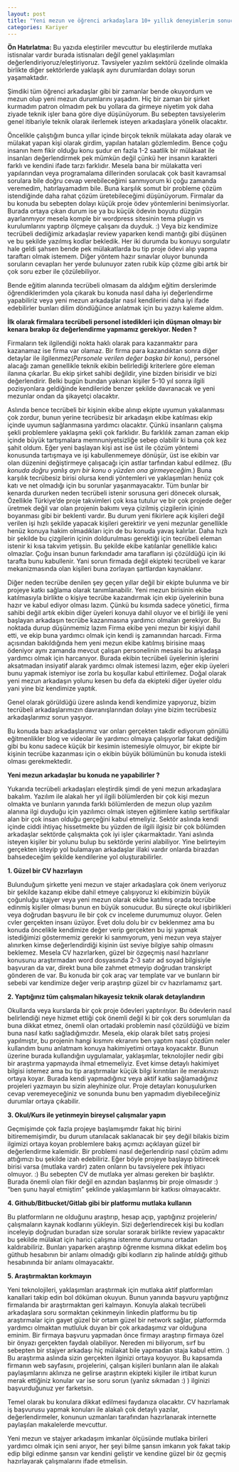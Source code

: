 ```yaml
---
layout: post
title: "Yeni mezun ve öğrenci arkadaşlara 10+ yıllık deneyimlerim sonucu bazı tavsiyeler"
categories: Kariyer
---
```


**Ön Hatırlatma:** Bu yazıda eleştiriler mevcuttur bu eleştirilerde mutlaka istisnalar vardır burada istisnaları değil genel yaklaşımları değerlendiriyoruz/eleştiriyoruz. Tavsiyeler yazılım sektörü özelinde olmakla birlikte diğer sektörlerde yaklaşık aynı durumlardan dolayı sorun yaşamaktadır.

Şimdiki tüm öğrenci arkadaşlar gibi bir zamanlar bende okuyordum ve mezun olup yeni mezun durumlarını yaşadım. Hiç bir zaman bir şirket kurmadım patron olmadım pek bu yollara da girmeye niyetim yok daha ziyade teknik işler bana göre diye düşünüyorum. Bu sebepten tavsiyelerim genel itibariyle teknik olarak ilerlemek isteyen arkadaşlara yönelik olacaktır. 

Öncelikle çalıştığım bunca yıllar içinde birçok teknik mülakata aday olarak ve mülakat yapan kişi olarak girdim, yapılan hataları gözlemledim. Bence çoğu insanın hem fikir olduğu konu şudur en fazla 1-2 saatlik bir mülakaat ile insanları değerlendirmek pek mümkün değil çünkü her insanın karakteri farklı ve kendini ifade tarzı farklıdır. Mesela bana bir mülakatta veri yapılarından veya programalama dillerinden sorulacak çok basit kavramsal sorulara bile doğru cevap verebileceğimi sanmıyorum ki çoğu zamanda veremedim, hatırlayamadım bile. Buna karşılık somut bir probleme çözüm istendiğinde daha rahat çözüm üretebileceğimi düşünüyorum. Firmalar da bu konuda bu sebepten dolayı küçük proje ödev yöntemlerini benimsiyorlar. Burada ortaya çıkan durum ise ya bu küçük ödevin boyutu düzgün ayarlanmıyor mesela komple bir wordpress sitesinin tema plugin vs kurulumlarını yaptırıp ölçmeye çalışanı da duyduk. :) Veya biz kendimize tecrübeli dediğimiz arkadaşlar review yaparken kendi mantığı gibi düşünen ve bu şekilde yazılmış kodlar bekledik. Her iki durumda bu konuyu sorgulatır hale geldi şahsen bende pek mülakatlarda bu tip proje ödevi alıp yapma taraftarı olmak istemem. Diğer yöntem hazır sınavlar oluyor bununda soruların cevapları her yerde bulunuyor zaten rubik küp çözme gibi artık bir çok soru ezber ile çözülebiliyor.

Bende eğitim alanında tecrübeli olmasam da aldığım eğitim derslerimde öğrendiklerimden yola çıkarak bu konuda nasıl daha iyi değerlendirme yapabiliriz veya yeni mezun arkadaşlar nasıl kendilerini daha iyi ifade edebilirler bunları dilim döndüğünce anlatmak için bu yazıyı kaleme aldım.


**İlk olarak firmalara tecrübeli personel istedikleri için düşman olmayı bir kenara bırakıp öz değerlendirme yapmamız gerekiyor. Neden ?**

Firmaların tek ilgilendiği nokta haklı olarak para kazanmaktır para kazanamaz ise firma var olamaz. Bir firma para kazandıktan sonra diğer detaylar ile ilgilenmez(*Personele verilen değer başka bir konu*), personel alacağı zaman genellikle teknik ekibin belirlediği kriterlere göre eleman ilanına çıkarlar. Bu ekip şirket sahibi değildir, yine bizden birisidir ve bizi değerlendirir. Belki bugün bundan yakınan kişiler 5-10 yıl sonra ilgili pozisyonlara geldiğinde kendileride benzer şekilde davranacak ve yeni mezunlar ondan da şikayetçi olacaktır.

Aslında bence tecrübeli bir kişinin ekibe alınıp ekipte uyumun yakalanması çok zordur, bunun yerine tecrübesiz bir arkadaşın ekibe katılması ekip içinde uyumun sağlanmasına yardımcı olacaktır. Çünkü insanların çalışma şekli problemlere yaklaşma şekli çok farklıdır. Bu farklılık zaman zaman ekip içinde büyük tartışmalara memnuniyetsizliğe sebep olabilir ki buna çok kez şahit oldum. Eğer yeni başlayan kişi ast ise üst ile çözüm yöntemi konusunda tartışmaya ve işi kabullenmemeye dönüşür, üst ise ekibin var olan düzenini değiştirmeye çalışacağı için astlar  tarfından kabul edilmez. (*Bu konuda doğru yanlış ayrı bir konu o yüzden ona girmeyeceğim.*)  Buna karşılık tecrübesiz birisi olursa kendi yöntemleri ve yaklaşımları henüz çok katı ve net olmadığı için bu sorunlar yaşanmayacaktır. Tüm bunlar bir kenarda dururken neden tecrübeli istenir sorusuna geri dönecek olursak, Özellikle Türkiye’de proje takvimleri çok kısa tutulur ve bir çok projede değer üretmek değil var olan projenin bakımı veya çizilmiş çizgilerin içinin boyanması gibi bir beklenti vardır. Bu durum yeni fikirlere açık kişileri değil verilen işi hızlı şekilde yapacak kişileri gerektirir ve yeni mezunlar genellikle henüz konuya hakim olmadıkları için de bu konuda yavaş kalırlar. Daha hızlı bir şekilde bu çizgilerin içinin doldurulması gerektiği için tecrübeli eleman istenir ki kısa takvim yetişsin. Bu şekilde ekibe katılanlar genellikle kalıcı olmazlar. Çoğu insan bunun farkındadır ama tarafların işi çözüldüğü için iki tarafta bunu kabullenir. Yani sorun firmada değil ekipteki tecrübeli ve karar mekanizmasında olan kişileri buna zorlayan şartlardan kaynaklanır.

Diğer neden tecrübe denilen şey geçen yıllar değil bir ekipte bulunma ve bir projeye katkı sağlama olarak tanımlanabilir. Yeni mezun birisinin ekibe katılmasıyla birlikte o kişiye tecrübe kazandırmak için ekip üyelerinin buna hazır ve kabul ediyor olması lazım. Çünkü bu kısımda sadece yönetici, firma sahibi değil artık ekibin diğer üyeleri konuya dahil oluyor ve el birliği ile yeni başlayan arkadaşın tecrübe kazanmasına yardımcı olmaları gerekiyor. Bu noktada durup düşünmemiz lazım Firma ekibe yeni mezun bir kişiyi dahil etti, ve ekip buna yardımcı olmak için kendi iş zamanından harcadı. Firma açısından bakıldığında hem yeni mezun ekibe katılmış birisine maaş ödeniyor aynı zamanda mevcut çalışan personelinin mesaisi bu arkadaşa yardımcı olmak için harcanıyor. Burada ekibin tecrübeli üyelerinin işlerini aksatmadan insiyatif alarak yardımcı olmak istemesi lazım, eğer ekip üyeleri bunu yapmak istemiyor ise zorla bu koşullar kabul ettirilemez. Doğal olarak yeni mezun arkadaşın yolunu kesen bu defa da ekipteki diğer üyeler oldu yani yine biz kendimize yaptık.

Genel olarak görüldüğü üzere aslında kendi kendimize yapıyoruz, bizim tecrübeli arkadaşlarımızın davranışlarından dolayı yine bizim tecrübesiz arkadaşlarımız sorun yaşıyor.

Bu konuda bazı arkadaşlarımız var onları gerçekten takdir ediyorum gönüllü eğitmenlikler blog ve videolar ile yardımcı olmaya çalışıyorlar fakat dediğim gibi bu konu sadece küçük bir kesimin istemesiyle olmuyor, bir ekipte bir kişinin tecrübe kazanması için o ekibin büyük bölümünün bu konuda istekli olması gerekmektedir.

**Yeni mezun arkadaşlar bu konuda ne yapabilirler ?**

Yukarıda tecrübeli arkadaşları eleştirdik şimdi de yeni mezun arkadaşlara bakalım. Yazılım ile alakalı her yıl ilgili bölümlerden bir çok kişi mezun olmakta ve bunların yanında farklı bölümlerden de mezun olup yazılım alanına ilgi duyduğu için yazılımcı olmak isteyen eğitimlere katılıp sertifikalar alan bir çok insan olduğu gerçeğini kabul etmeliyiz. Sektör aslında kendi içinde ciddi ihtiyaç hissetmekte bu yüzden de ilgili ilgisiz bir çok bölümden arkadaşlar sektörde çalışmakta  çok iyi işler çıkarmaktadır. Yani aslında isteyen kişiler bir yolunu bulup bu sektörde yerini alabiliyor. Yine belirteyim gerçekten isteyip yol bulamayan arkadaşlar illaki vardır onlarda birazdan bahsedeceğim şekilde kendilerine yol oluşturabilirler.

**1.  Güzel bir CV hazırlayın**

Bulunduğum şirkette yeni mezun ve stajer arkadaşlara çok önem veriyoruz bir şekilde kazanıp ekibe dahil etmeye çalışıyoruz ki ekibimizin büyük çoğunluğu stajyer veya yeni mezun olarak ekibe katılmış orada tecrübe edinmiş kişiler olması bunun en büyük sonucudur. Bu süreçte okul işbirlikleri veya doğrudan başvuru ile bir çok cv inceleme durumumuz oluyor. Gelen cvler gerçekten insanı üzüyor. Evet dolu dolu bir cv beklenmez ama bu konuda öncelikle kendimize değer verip gerçekten bu işi yapmak istediğimizi göstermemiz gerekir ki sanmıyorum, yeni mezun veya stajyer alınırken kimse değerlendirdiği kişinin üst seviye bilgiye sahip olmasını beklemez. Mesela CV hazırlarken, güzel bir özgeçmiş nasıl hazırlanır konusunu araştırmadan word dosyasında 2-3 satır ad soyad bilgisiyle başvuran da var, direkt buna bile zahmet etmeyip doğrudan transkript gönderen de var.  Bu konuda bir çok araç var template var ve bunların bir sebebi var kendimize değer verip araştırıp güzel bir cv hazırlamamız şart.

**2. Yaptığınız tüm çalışmaları hikayesiz teknik olarak detaylandırın**

Okullarda veya kurslarda bir çok proje ödevleri yaptırılıyor. Bu ödevlerin nasıl belirlendiği neye hizmet ettiği çok önemli değil ki bir çok ders sorumluları da buna dikkat etmez, önemli olan ortadaki problemin nasıl çözüldüğü ve bizim buna nasıl katkı sağladığımızdır. Mesela, ekip olarak bilet satış projesi yapılmıştır, bu projenin hangi kısmını ekranını ben yaptım nasıl çözdüm neler kullandım bunu anlatmam konuya hakimiyetimi ortaya koyacaktır. Bunun üzerine burada kullandığın uygulamalar, yaklaşımlar, teknolojiler nedir gibi bir araştırma yapmayıda ihmal etmemeliyiz. Evet kimse detaylı hakimiyet bilgisi istemez ama bu tip araştırmalar küçük bilgi kırıntıları ile merakınızı ortaya koyar. Burada kendi yapmadığınız veya aktif katkı sağlamadığınız projeleri yazmayın bu sizin aleyhinize olur. Proje detayları konuşulurken cevap veremeyeceğiniz ve sonunda bunu ben yapmadım diyebileceğiniz durumlar ortaya çıkabilir.

**3. Okul/Kurs ile yetinmeyin bireysel çalışmalar yapın**

Geçmişimde çok fazla projeye başlamışımdır fakat hiç birini bitirememişimdir, bu durum utanılacak saklanacak bir şey değil bilakis bizim ilgimizi ortaya koyan problemlere bakış açımızı açıklayan güzel bir değerlendirme kalemidir. Bir problemi nasıl değerlendirip nasıl çözüm adımı attığımızı bu şekilde izah edebiliriz. Eğer böyle projeye başlayıp bitirecek birisi varsa (mutlaka vardır) zaten onların bu tavsiyelere pek ihtiyacı olmuyor. :) Bu sebepten CV de mutlaka yer alması gereken bir başlıktır. Burada önemli olan fikir değil en azından başlanmış bir proje olmasıdır :) “ben şunu hayal etmiştim” şeklinde yaklaşımların bir katkısı olmayacaktır.

**4. Github/Bitbucket/Gitlab gibi bir platformu mutlaka kullanın**

Bu platformların ne olduğunu araştırıp, hesap açıp, yaptığınız projelerin/çalışmaların kaynak kodlarını yükleyin. Sizi değerlendirecek kişi bu kodları inceleyip doğrudan buradan size sorular sorarak birlikte review yapacaktır bu şekilde mülakat için harici çalışma istenme durumunu ortadan kaldırabiliriz. Bunları yaparken araştırıp öğrenme kısmına dikkat edelim boş güthub hesabının bir anlamı olmadığı gibi kodların zip halinde atıldığı github hesabınında bir anlamı olmayacaktır.

**5. Araştırmaktan korkmayın**

Yeni teknolojileri, yaklaşımları araştırmak için mutlaka aktif platformları kanallari takip edin bol döküman okuyun. Bunun yanında başvuru yaptığınız firmalarıda bir araştırmaktan geri kalmayın. Konuyla alakalı tecrübeli arkadaşlara soru sormaktan çekinmeyin linkedin platformu bu tip araştırmalar için gayet güzel bir ortam güzel bir network sağlar, platformda yardımcı olmaktan mutluluk duyan bir çok arkadaşımız var olduğuna eminim. Bir firmaya başvuru yapmadan önce firmayı araştırıp firmaya özel bir önyazı gerçekten faydalı olabiliyor. Nereden mi biliyorum, sırf bu sebepten bir stajyer arkadaşı hiç mülakat bile yapmadan staja kabul ettim. :)  Bu araştırma aslında sizin gerçekten ilginizi ortaya koyuyor. Bu kapsamda firmanın web sayfasını, projelerini, çalışan kişileri bunların alan ile alakalı paylaşımlarını aklınıza ne gelirse araştırın ekipteki kişiler ile irtibat kurun merak ettiğiniz konular var ise soru sorun (yanlız sıkmadan :) ) ilginizi başvurduğunuz yer farketsin. 


Temel olarak bu konulara dikkat edilmesi faydanıza olacaktır. CV hazırlamak iş başvurusu yapmak konuları ile alakalı çok detaylı yazılar, değerlendirmeler, konunun uzmanları tarafından hazırlanarak internette paylaşılan makalelerde mevcuttur. 

Yeni mezun ve stajyer arkadaşım imkanlar ölçüsünde mutlaka birileri yardımcı olmak için seni arıyor, her şeyi bilme şansın imkanın yok fakat takip edip bilgi edinme şansın var kendini geliştir ve kendine güzel bir öz geçmiş hazırlayarak çalışmalarını ifade etmelisin.
